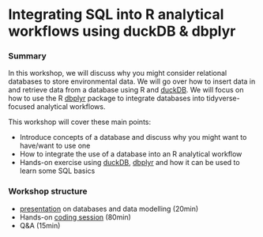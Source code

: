 # Integrating SQL into R analytical workflows using duckDB & dbplyr 


### Summary

In this workshop, we will discuss why you might consider relational databases to store environmental data. We will go over how to insert data in and retrieve data from a database using R and [duckDB](https://duckdb.org/). We will focus on how to use the R [dbplyr](https://dbplyr.tidyverse.org/) package to integrate databases into tidyverse-focused analytical workflows.

This workshop will cover these main points:  

- Introduce concepts of a database and discuss why you might want to have/want to use one
- How to integrate the use of a database into an R analytical workflow
- Hands-on exercise using [duckDB](https://duckdb.org/), [dbplyr](https://dbplyr.tidyverse.org/) and how it can be used to learn some SQL basics


### Workshop structure

- [presentation](https://docs.google.com/presentation/d/e/2PACX-1vSVrdmw3jBVXYrm_RTNJ1TElR4k6h8_ohv1B9R_p2JdQF53CEs36h1cFVNgiOXbdaE9bSXerx2uGON0/pub?start=false&loop=false&delayms=10000) on databases and data modelling (20min)
- Hands-on [coding session](https://ucsb-library-research-data-services.github.io/intro-database-r/hands-on.html) (80min)
- Q&A (15min)
